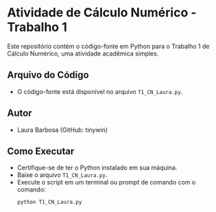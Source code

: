 # Atividade de Cálculo Numérico - Trabalho 1

Este repositório contém o código-fonte em Python para o Trabalho 1 de Cálculo Numérico, uma atividade acadêmica simples.

## Arquivo do Código

- O código-fonte está disponível no arquivo `T1_CN_Laura.py`.

## Autor

- Laura Barbosa (GitHub: tinywin)

## Como Executar

- Certifique-se de ter o Python instalado em sua máquina.
- Baixe o arquivo `T1_CN_Laura.py`.
- Execute o script em um terminal ou prompt de comando com o comando:
  ```bash
  python T1_CN_Laura.py
